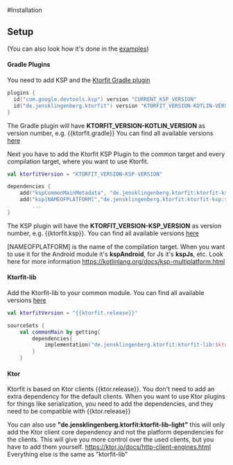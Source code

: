 #Installation

## Setup
(You can also look how it's done in the [examples](https://github.com/Foso/Ktorfit/tree/master/example))

#### Gradle Plugins
You need to add KSP and the [Ktorfit Gradle plugin](https://plugins.gradle.org/plugin/de.jensklingenberg.ktorfit)
```kotlin
plugins {
  id("com.google.devtools.ksp") version "CURRENT_KSP_VERSION"
  id("de.jensklingenberg.ktorfit") version "KTORFIT_VERSION-KOTLIN-VERSION"
}
```

The Gradle plugin will have **KTORFIT_VERSION-KOTLIN_VERSION** as version number, e.g. {{ktorfit.gradle}}
You can find all available versions [here](https://repo.maven.apache.org/maven2/de/jensklingenberg/ktorfit/ktorfit-gradle-plugin/)

Next you have to add the Ktorfit KSP Plugin to the common target and every compilation target, where you want to use Ktorfit.


```kotlin
val ktorfitVersion = "KTORFIT_VERSION-KSP-VERSION"

dependencies {
    add("kspCommonMainMetadata", "de.jensklingenberg.ktorfit:ktorfit-ksp:$ktorfitVersion")
    add("ksp[NAMEOFPLATFORM]","de.jensklingenberg.ktorfit:ktorfit-ksp:$ktorfitVersion")
        ...
}
```
The KSP plugin will have the **KTORFIT_VERSION-KSP_VERSION** as version number, e.g. {{ktorfit.ksp}}. You can find all available versions [here](https://repo.maven.apache.org/maven2/de/jensklingenberg/ktorfit/ktorfit-ksp/)

[NAMEOFPLATFORM] is the name of the compilation target. When you want to use it for the Android module it's **kspAndroid**, for Js it's **kspJs**, etc.
Look here for more information https://kotlinlang.org/docs/ksp-multiplatform.html


#### Ktorfit-lib
Add the Ktorfit-lib to your common module. You can find all available versions [here](https://repo.maven.apache.org/maven2/de/jensklingenberg/ktorfit/ktorfit-lib/)
```kotlin
val ktorfitVersion = "{{ktorfit.release}}"

sourceSets {
    val commonMain by getting{
        dependencies{
            implementation("de.jensklingenberg.ktorfit:ktorfit-lib:$ktorfitVersion")
        }
    }
```

#### Ktor
Ktorfit is based on Ktor clients {{ktor.release}}. You don't need to add an extra dependency for the default clients.
When you want to use Ktor plugins for things like serialization, you need to add the dependencies, and they need to be compatible with {{ktor.release}}

You can also use **"de.jensklingenberg.ktorfit:ktorfit-lib-light"**
this will only add the Ktor client core dependency and not the platform dependencies for the clients.
This will give you more control over the used clients, but you have to add them yourself. https://ktor.io/docs/http-client-engines.html
Everything else is the same as "ktorfit-lib"
